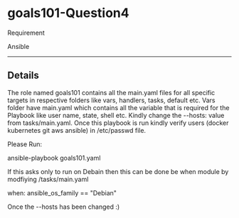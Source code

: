 # goals101-Question4

Requirement 

Ansible

--------------------------------------------------------------------------------------------------------------------------------------------------
Details
--------------------------------------------------------------------------------------------------------------------------------------------------

The role named goals101 contains all the main.yaml files for all specific targets in respective folders like vars, handlers, tasks, default etc. 
Vars folder have main.yaml which contains all the variable that is required for the Playbook like user name, state, shell etc.
Kindly change the --hosts: value from tasks/main.yaml.
Once this playbook is run kindly verify users (docker kubernetes git aws ansible) in /etc/passwd file.

Please Run:

ansible-playbook goals101.yaml

If this asks only to run on Debain then this can be done be when module by modfiying /tasks/main.yaml

when: ansible_os_family == "Debian"

Once the --hosts has been changed :)
